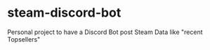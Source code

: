 # steam-discord-bot
Personal project to have a Discord Bot post Steam Data like "recent Topsellers"
